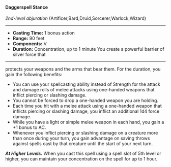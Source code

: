 #### Daggerspell Stance
*2nd-level abjuration* (Artificer,Bard,Druid,Sorcerer,Warlock,Wizard)
___
- **Casting Time:** 1 bonus action
- **Range:** 90 feet
- **Components:** V
- **Duration:** Concentration, up to 1 minute You create a powerful barrier of silver force that
---
protects your weapons and the arms that bear them.
For the duration, you gain the following benefits:
* You can use your spellcasting ability instead of
Strength for the attack and damage rolls of
melee attacks using one-handed weapons that
inflict piercing or slashing damage.
* You cannot be forced to drop a one-handed
weapon you are holding.
* Each time you hit with a melee attack using a
one-handed weapon that inflicts piercing or
slashing damage, you inflict an additional 1d4
force damage.
* While you have a light or simple melee weapon
in each hand, you gain a +1 bonus to AC.
* Whenever you inflict piercing or slashing
damage on a creature more than once during
your turn, you gain advantage on saving throws
against spells cast by that creature until the start
of your next turn.

***At Higher Levels.***  When you cast this spell using
a spell slot of 5th level or higher, you can maintain
your concentration on the spell for up to 1 hour.

